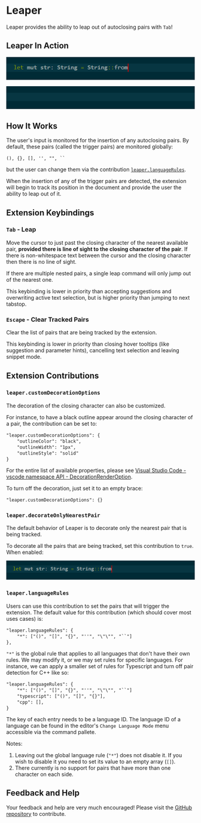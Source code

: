 # Leaper

Leaper provides the ability to leap out of autoclosing pairs with `Tab`!

## Leaper In Action

![Leaper In Action](images/leaper-in-action.gif)

![Leaper In Action 2](images/leaper-in-action-2.gif)

## How It Works

The user's input is monitored for the insertion of any autoclosing pairs. By default, these pairs (called the trigger pairs) are monitored globally:

    (), {}, [], '', "", ``

but the user can change them via the contribution [`leaper.languageRules`](#`leaper.languageRules`).

When the insertion of any of the trigger pairs are detected, the extension will begin to track its position in the document and provide the user the ability to leap out of it.

## Extension Keybindings

### `Tab` - Leap

Move the cursor to just past the closing character of the nearest available pair, **provided there is line of sight to the closing character of the pair**. If there is non-whitespace text between the cursor and the closing character then there is no line of sight.

If there are multiple nested pairs, a single leap command will only jump out of the nearest one.

This keybinding is lower in priority than accepting suggestions and overwriting active text selection, but is higher priority than jumping to next tabstop.

### `Escape` - Clear Tracked Pairs

Clear the list of pairs that are being tracked by the extension.

This keybinding is lower in priority than closing hover tooltips (like suggestion and parameter hints), cancelling text selection and leaving snippet mode.

## Extension Contributions

### `leaper.customDecorationOptions`

The decoration of the closing character can also be customized.

For instance, to have a black outline appear around the closing character of a pair, the contribution can be set to:

    "leaper.customDecorationOptions": {
        "outlineColor": "black",
        "outlineWidth": "1px",
        "outlineStyle": "solid"
    }

For the entire list of available properties, please see [Visual Studio Code - vscode namespace API - DecorationRenderOption](https://code.visualstudio.com/docs/extensionAPI/vscode-api#DecorationRenderOptions).

To turn off the decoration, just set it to an empty brace:

    "leaper.customDecorationOptions": {}

### `leaper.decorateOnlyNearestPair`

The default behavior of Leaper is to decorate only the nearest pair that is being tracked. 

To decorate all the pairs that are being tracked, set this contribution to `true`. When enabled:

![Decorate All Pairs](images/decorate-all-pairs.gif)

### `leaper.languageRules`

Users can use this contribution to set the pairs that will trigger the extension. The default value for this contribution (which should cover most uses cases) is:

    "leaper.languageRules": {
        "*": ["()", "[]", "{}", "''", "\"\"", "``"]
    },

`"*"` is the global rule that applies to all languages that don't have their own rules. We may modify it, or we may set rules for specific languages. For instance, we can apply a smaller set of rules for Typescript and turn off pair detection for C++ like so:

    "leaper.languageRules": {
        "*": ["()", "[]", "{}", "''", "\"\"", "``"]
        "typescript": ["()", "[]", "{}"],
        "cpp": [],
    }

The key of each entry needs to be a language ID. The language ID of a language can be found in the editor's `Change Language Mode` menu accessible via the command pallete.

Notes:
1. Leaving out the global language rule (`"*"`) does not disable it. If you wish to disable it you need to set its value to an empty array (`[]`).
2. There currently is no support for pairs that have more than one character on each side.

## Feedback and Help

Your feedback and help are very much encouraged! Please visit the [GitHub repository](https://github.com/OnlyLys/Leaper) to contribute.